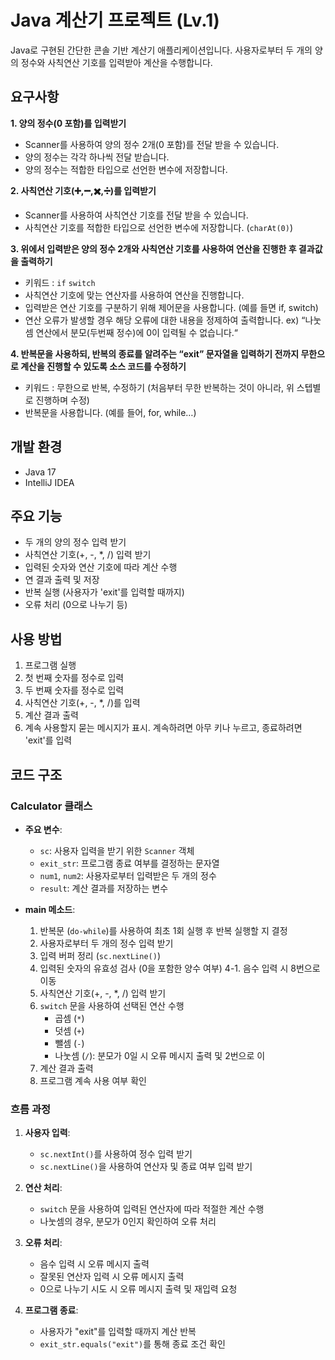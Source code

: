 # Java 계산기 프로젝트 (Lv.1)

Java로 구현된 간단한 콘솔 기반 계산기 애플리케이션입니다. 사용자로부터 두 개의 양의 정수와 사칙연산 기호를 입력받아 계산을 수행합니다.

## 요구사항

 **1. 양의 정수(0 포함)를 입력받기**
  - Scanner를 사용하여 양의 정수 2개(0 포함)를 전달 받을 수 있습니다.
  - 양의 정수는 각각 하나씩 전달 받습니다.
  - 양의 정수는 적합한 타입으로 선언한 변수에 저장합니다. <br>
  
**2. 사칙연산 기호(➕,➖,✖️,➗)를 입력받기**
  - Scanner를 사용하여 사칙연산 기호를 전달 받을 수 있습니다.
  - 사칙연산 기호를 적합한 타입으로 선언한 변수에 저장합니다. (`charAt(0)`) <br>
  
**3. 위에서 입력받은 양의 정수 2개와 사칙연산 기호를 사용하여 연산을 진행한 후 결과값을 출력하기**
  - 키워드 : `if` `switch`
  - 사칙연산 기호에 맞는 연산자를 사용하여 연산을 진행합니다.
  - 입력받은 연산 기호를 구분하기 위해 제어문을 사용합니다. (예를 들면 if, switch)
  - 연산 오류가 발생할 경우 해당 오류에 대한 내용을 정제하여 출력합니다.
    ex) “나눗셈 연산에서 분모(두번째 정수)에 0이 입력될 수 없습니다.“ <br>
    
**4. 반복문을 사용하되, 반복의 종료를 알려주는 “exit” 문자열을 입력하기 전까지 무한으로 계산을 진행할 수 있도록 소스 코드를 수정하기**
  - 키워드 : 무한으로 반복, 수정하기 (처음부터 무한 반복하는 것이 아니라, 위 스텝별로 진행하며 수정)
  - 반복문을 사용합니다. (예를 들어, for, while…)

## 개발 환경

- Java 17
- IntelliJ IDEA
  
## 주요 기능

- 두 개의 양의 정수 입력 받기
- 사칙연산 기호(+, -, *, /) 입력 받기
- 입력된 숫자와 연산 기호에 따라 계산 수행
- 연 결과 출력 및 저장
- 반복 실행 (사용자가 'exit'를 입력할 때까지)
- 오류 처리 (0으로 나누기 등)

## 사용 방법

1. 프로그램 실행
2. 첫 번째 숫자를 정수로 입력
3. 두 번째 숫자를 정수로 입력
4. 사칙연산 기호(+, -, *, /)를 입력
5. 계산 결과 출력
6. 계속 사용할지 묻는 메시지가 표시. 계속하려면 아무 키나 누르고, 종료하려면 'exit'를 입력

## 코드 구조

### Calculator 클래스

- **주요 변수**:
  - `sc`: 사용자 입력을 받기 위한 `Scanner` 객체
  - `exit_str`: 프로그램 종료 여부를 결정하는 문자열
  - `num1`, `num2`: 사용자로부터 입력받은 두 개의 정수
  - `result`: 계산 결과를 저장하는 변수

- **main 메소드**:
  1. 반복문 (`do-while`)를 사용하여 최초 1회 실행 후 반복 실행할 지 결정
  2. 사용자로부터 두 개의 정수 입력 받기
  3. 입력 버퍼 정리 (`sc.nextLine()`)
  4. 입력된 숫자의 유효성 검사 (0을 포함한 양수 여부)
  4-1. 음수 입력 시 8번으로 이동
  5. 사칙연산 기호(+, -, *, /) 입력 받기
  6. `switch` 문을 사용하여 선택된 연산 수행
     - 곱셈 (`*`)
     - 덧셈 (`+`)
     - 뺄셈 (`-`)
     - 나눗셈 (`/`): 분모가 0일 시 오류 메시지 출력 및 2번으로 이
  7. 계산 결과 출력
  8. 프로그램 계속 사용 여부 확인

### 흐름 과정

1. **사용자 입력**:
   - `sc.nextInt()`를 사용하여 정수 입력 받기
   - `sc.nextLine()`을 사용하여 연산자 및 종료 여부 입력 받기

2. **연산 처리**:
   - `switch` 문을 사용하여 입력된 연산자에 따라 적절한 계산 수행
   - 나눗셈의 경우, 분모가 0인지 확인하여 오류 처리

3. **오류 처리**:
   - 음수 입력 시 오류 메시지 출력
   - 잘못된 연산자 입력 시 오류 메시지 출력
   - 0으로 나누기 시도 시 오류 메시지 출력 및 재입력 요청

4. **프로그램 종료**:
   - 사용자가 "exit"를 입력할 때까지 계산 반복
   - `exit_str.equals("exit")`를 통해 종료 조건 확인

